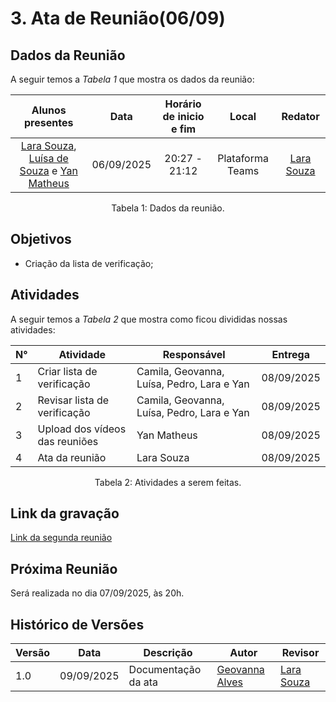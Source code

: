 # 3. Ata de Reunião(06/09)

## Dados da Reunião

A seguir temos a <i>Tabela 1</i> que mostra os dados da reunião:

|                                     Alunos presentes                                     |    Data    | Horário de inicio e fim |      Local       | Redator |
| :--------------------------------------------------------------------------------------: | :--------: | :---------------------: | :--------------: | :--------------: |
| [Lara Souza](https://github.com/mel14-hub), [Luísa de Souza](https://github.com/luisa12ll) e [Yan Matheus](https://github.com/Yanmatheus0812) | 06/09/2025 | 20:27 - 21:12 | Plataforma Teams | [Lara Souza](https://github.com/mel14-hub) |

<figcaption align="center">Tabela 1: Dados da reunião.</figcaption>

## Objetivos

- Criação da lista de verificação;


## Atividades

A seguir temos a <i>Tabela 2</i> que mostra como ficou divididas nossas atividades:

| N°| Atividade | Responsável | Entrega |
| ---- | ---- | ---- | ---- | 
| 1 | Criar lista de verificação |  Camila, Geovanna, Luísa, Pedro, Lara e Yan | 08/09/2025 |
| 2 | Revisar lista de verificação |  Camila, Geovanna, Luísa, Pedro, Lara e Yan | 08/09/2025 |
| 3| Upload dos vídeos das reuniões | Yan Matheus| 08/09/2025|
| 4| Ata da reunião | Lara Souza | 08/09/2025|
<figcaption align="center">Tabela 2: Atividades a serem feitas.</figcaption>

## Link da gravação

[Link da segunda reunião]()

## Próxima Reunião

Será realizada no dia 07/09/2025, às 20h.

## Histórico de Versões

| Versão | Data       | Descrição               | Autor                                                     | Revisor                                                 |
|--------|------------|------------------------|-----------------------------------------------------------|--------------------------------------------------------|
| 1.0    | 09/09/2025 | Documentação da ata     | [Geovanna Alves](https://github.com/GeovannaUmbelino)     | [Lara Souza](https://github.com/mel14-hub)                  |

